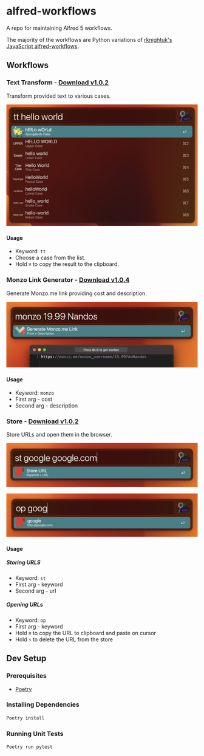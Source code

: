 # alfred-workflows
A repo for maintaining Alfred 5 workflows.

The majority of the workflows are Python variations of [rknightuk's JavaScript alfred-workflows](https://github.com/rknightuk/alfred-workflows).

## Workflows
### Text Transform - [Download v1.0.2](workflows/text_transform/text_transform.alfredworkflow)

Transform provided text to various cases.

![text_transform screenshot](workflows/text_transform/src/text_transform_screenshot.png)


#### Usage
- Keyword: `tt`
- Choose a case from the list.
- Hold `⌘` to copy the result to the clipboard.




### Monzo Link Generator - [Download v1.0.4](workflows/monzo/monzo.alfredworkflow)

Generate Monzo.me link providing cost and description.

![monzo-link-generator screenshot](workflows/monzo/src/monzo_screenshot.png)

#### Usage
- Keyword: `monzo`
- First arg - cost
- Second arg - description


### Store - [Download v1.0.2](workflows/store/store.alfredworkflow)

Store URLs and open them in the browser.

![store screenshot](workflows/store/src/store_screenshot.png)

![store open screenshot](workflows/store/src/store_open_screenshot.png)

#### Usage
##### Storing URLS
- Keyword: `st`
- First arg - keyword
- Second arg - url

##### Opening URLs
- Keyword: `op`
- First arg - keyword
- Hold `⌘` to copy the URL to clipboard and paste on cursor
- Hold `⌥` to delete the URL from the store


## Dev Setup
### Prerequisites
- [Poetry](https://python-poetry.org/docs/#installation)

### Installing Dependencies
```bash
Poetry install
```

### Running Unit Tests
```bash
Poetry run pytest
```